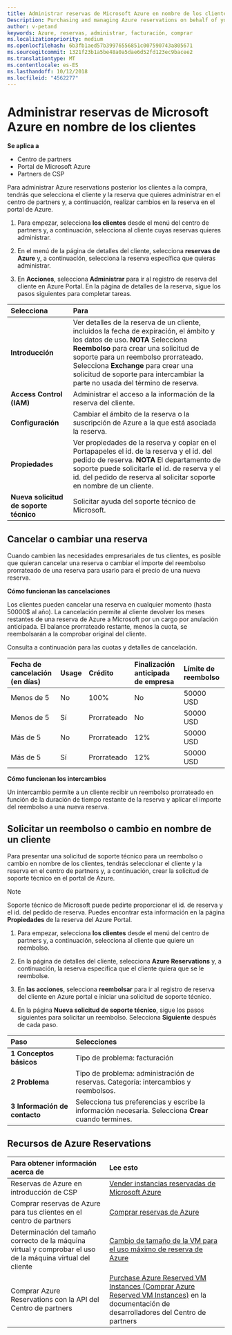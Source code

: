 ```yaml
---
title: Administrar reservas de Microsoft Azure en nombre de los clientes | Centro de partners
Description: Purchasing and managing Azure reservations on behalf of your customers.
author: v-petand
keywords: Azure, reservas, administrar, facturación, comprar
ms.localizationpriority: medium
ms.openlocfilehash: 6b3fb1aed57b39976556851c007590743a805671
ms.sourcegitcommit: 1321f23b1a5be48a0a5dae6d52fd123ec9bacee2
ms.translationtype: MT
ms.contentlocale: es-ES
ms.lasthandoff: 10/12/2018
ms.locfileid: "4562277"
---
```

# <a name="manage-microsoft-azure-reservations-on-behalf-of-your-customers"></a>Administrar reservas de Microsoft Azure en nombre de los clientes

**Se aplica a**

-  Centro de partners
-  Portal de Microsoft Azure
-  Partners de CSP

Para administrar Azure reservations posterior los clientes a la compra, tendrás que selecciona el cliente y la reserva que quieres administrar en el centro de partners y, a continuación, realizar cambios en la reserva en el portal de Azure. 

1. Para empezar, selecciona **los clientes** desde el menú del centro de partners y, a continuación, selecciona al cliente cuyas reservas quieres administrar. 

2. En el menú de la página de detalles del cliente, selecciona **reservas de Azure** y, a continuación, selecciona la reserva específica que quieras administrar.  

3. En **Acciones**, selecciona **Administrar** para ir al registro de reserva del cliente en Azure Portal. En la página de detalles de la reserva, sigue los pasos siguientes para completar tareas.  

| **Selecciona**   | **Para**    |
|:-----------------------------|:-----------------|
| **Introducción**   | Ver detalles de la reserva de un cliente, incluidos la fecha de expiración, el ámbito y los datos de uso. **NOTA** Selecciona **Reembolso** para crear una solicitud de soporte para un reembolso prorrateado. Selecciona **Exchange** para crear una solicitud de soporte para intercambiar la parte no usada del término de reserva.  
| **Access Control (IAM)**   | Administrar el acceso a la información de la reserva del cliente.|
| **Configuración**   | Cambiar el ámbito de la reserva o la suscripción de Azure a la que está asociada la reserva.    |
| **Propiedades**   | Ver propiedades de la reserva y copiar en el Portapapeles el id. de la reserva y el id. del pedido de reserva. **NOTA** El departamento de soporte puede solicitarle el id. de reserva y el id. del pedido de reserva al solicitar soporte en nombre de un cliente.    |
| **Nueva solicitud de soporte técnico**    | Solicitar ayuda del soporte técnico de Microsoft.   |
 
## <a name="cancel-or-exchange-a-reservation"></a>Cancelar o cambiar una reserva 
Cuando cambien las necesidades empresariales de tus clientes, es posible que quieran cancelar una reserva o cambiar el importe del reembolso prorrateado de una reserva para usarlo para el precio de una nueva reserva. 

**Cómo funcionan las cancelaciones**

Los clientes pueden cancelar una reserva en cualquier momento (hasta 50000$ al año). La cancelación permite al cliente devolver los meses restantes de una reserva de Azure a Microsoft por un cargo por anulación anticipada. El balance prorrateado restante, menos la cuota, se reembolsarán a la comprobar original del cliente. 

Consulta a continuación para las cuotas y detalles de cancelación.

|**Fecha de cancelación**<br> (en días)   |**Usage**    |**Crédito**  |**Finalización anticipada**<br> de empresa    |**Límite de reembolso** | 
|:----------------------------------|:------------|:-----------|:--------------------------------|:--------------|
|Menos de 5                       | No          | 100%       | No                              | 50000 USD   |
|Menos de 5                       | Sí         | Prorrateado  | No                              | 50000 USD   |
|Más de 5                        | No          | Prorrateado  | 12%                             | 50000 USD   |
|Más de 5                        | Sí         | Prorrateado  | 12%                             | 50000 USD   |


**Cómo funcionan los intercambios** 

Un intercambio permite a un cliente recibir un reembolso prorrateado en función de la duración de tiempo restante de la reserva y aplicar el importe del reembolso a una nueva reserva.   

## <a name="request-a-refund-or-exchange-on-behalf-of-a-customer"></a>Solicitar un reembolso o cambio en nombre de un cliente 

Para presentar una solicitud de soporte técnico para un reembolso o cambio en nombre de los clientes, tendrás seleccionar el cliente y la reserva en el centro de partners y, a continuación, crear la solicitud de soporte técnico en el portal de Azure. 

>[!NOTE]
>Soporte técnico de Microsoft puede pedirte proporcionar el id. de reserva y el id. del pedido de reserva. Puedes encontrar esta información en la página **Propiedades** de la reserva del Azure Portal. 

1. Para empezar, selecciona **los clientes** desde el menú del centro de partners y, a continuación, selecciona al cliente que quiere un reembolso. 

2. En la página de detalles del cliente, selecciona **Azure Reservations** y, a continuación, la reserva específica que el cliente quiera que se le reembolse.  

3. En **las acciones**, selecciona **reembolsar** para ir al registro de reserva del cliente en Azure portal e iniciar una solicitud de soporte técnico.  

4. En la página **Nueva solicitud de soporte técnico**, sigue los pasos siguientes para solicitar un reembolso. Selecciona **Siguiente** después de cada paso. 

|**Paso**   |**Selecciones**    |
|:-----------------------------|:-----------------|
|**1 Conceptos básicos**   |Tipo de problema: facturación  |
|**2 Problema**   |Tipo de problema: administración de reservas. Categoría: intercambios y reembolsos. |
|**3 Información de contacto**   |Selecciona tus preferencias y escribe la información necesaria. Selecciona **Crear** cuando termines.   |

## <a name="azure-reservations-resources"></a>Recursos de Azure Reservations
|**Para obtener información acerca de**   |**Lee esto**    |
|:-----------------------------|:-----------------|
|Reservas de Azure en introducción de CSP  | [Vender instancias reservadas de Microsoft Azure](azure-reservations.md) |
|Comprar reservas de Azure para tus clientes en el centro de partners   |[Comprar reservas de Azure](azure-reservations-buying.md) |
|Determinación del tamaño correcto de la máquina virtual y comprobar el uso de la máquina virtual del cliente   |[Cambio de tamaño de la VM para el uso máximo de reserva de Azure](azure-usage.md)   |
|Comprar Azure Reservations con la API del Centro de partners | [Purchase Azure Reserved VM Instances (Comprar Azure Reserved VM Instances)](https://docs.microsoft.com/partner-center/develop/purchase-azure-reservations) en la documentación de desarrolladores del Centro de partners


